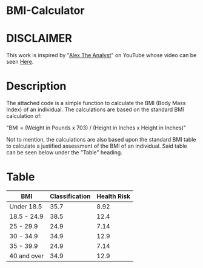 # BMI-Calculator

# DISCLAIMER
This work is inspired by "[Alex The Analyst](https://www.youtube.com/@AlexTheAnalyst)" on YouTube whose video can be seen [Here](https://www.youtube.com/watch?v=ey1VNjU0YbM).  

# Description
The attached code is a simple function to calculate the BMI (Body Mass Index) of an individual.
The calculations are based on the standard BMI calculation of: 

"BMI = (Weight in Pounds x 703) / (Height in Inches x Height in Inches)"

Not to mention, the calculations are also based upon the standard BMI table to calculate a justified assessment of the BMI of an individual.  Said table can be seen below under the "Table" heading.

# Table

|     BMI     |     Classification     |     Health Risk     |
|-------------|------------------------|---------------------|
|  Under 18.5 |     35.7     |     8.92    |    0.250    |
| 18.5 - 24.9 |     38.5     |     12.4    |    0.323    |
|  25 - 29.9  |     24.9     |     7.14    |    0.287    |
|  30 - 34.9  |     34.9     |     12.9    |    0.371    |
|  35 - 39.9  |     24.9     |     7.14    |    0.287    |
| 40 and over |     34.9     |     12.9    |    0.371    |
